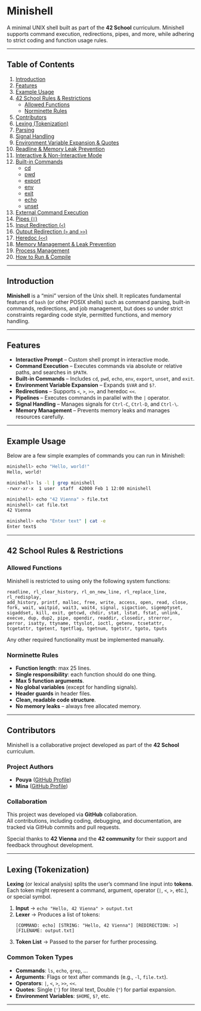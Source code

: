 # Minishell
 
A minimal UNIX shell built as part of the **42 School** curriculum. Minishell supports command execution, redirections, pipes, and more, while adhering to strict coding and function usage rules.

---

## Table of Contents
1. [Introduction](#introduction)  
2. [Features](#features)  
3. [Example Usage](#example-usage)  
4. [42 School Rules & Restrictions](#42-school-rules--restrictions)  
   - [Allowed Functions](#allowed-functions)  
   - [Norminette Rules](#norminette-rules)  
5. [Contributors](#contributors)  
6. [Lexing (Tokenization)](#lexing-tokenization)  
7. [Parsing](#parsing)  
8. [Signal Handling](#signal-handling)  
9. [Environment Variable Expansion & Quotes](#environment-variable-expansion--quotes)  
10. [Readline & Memory Leak Prevention](#readline--memory-leak-prevention)  
11. [Interactive & Non-Interactive Mode](#interactive--non-interactive-mode)  
12. [Built-in Commands](#built-in-commands)  
    - [cd](#cd)  
    - [pwd](#pwd)  
    - [export](#export)  
    - [env](#env)  
    - [exit](#exit)  
    - [echo](#echo)  
    - [unset](#unset)  
13. [External Command Execution](#external-command-execution)  
14. [Pipes (`|`)](#pipes-)  
15. [Input Redirection (`<`)](#input-redirection-)  
16. [Output Redirection (`>` and `>>`)](#output-redirection--and-)  
17. [Heredoc (`<<`)](#heredoc-)  
18. [Memory Management & Leak Prevention](#memory-management--leak-prevention)  
19. [Process Management](#process-management)  
20. [How to Run & Compile](#how-to-run--compile)  

---

## Introduction
**Minishell** is a “mini” version of the Unix shell. It replicates fundamental features of `bash` (or other POSIX shells) such as command parsing, built-in commands, redirections, and job management, but does so under strict constraints regarding code style, permitted functions, and memory handling.

---

## Features
- **Interactive Prompt** – Custom shell prompt in interactive mode.  
- **Command Execution** – Executes commands via absolute or relative paths, and searches in `$PATH`.  
- **Built-in Commands** – Includes `cd`, `pwd`, `echo`, `env`, `export`, `unset`, and `exit`.  
- **Environment Variable Expansion** – Expands `$VAR` and `$?`.  
- **Redirections** – Supports `<`, `>`, `>>`, and heredoc `<<`.  
- **Pipelines** – Executes commands in parallel with the `|` operator.  
- **Signal Handling** – Manages signals for `Ctrl-C`, `Ctrl-D`, and `Ctrl-\`.  
- **Memory Management** – Prevents memory leaks and manages resources carefully.  

---

## Example Usage
Below are a few simple examples of commands you can run in Minishell:

```sh
minishell> echo "Hello, world!"
Hello, world!

minishell> ls -l | grep minishell
-rwxr-xr-x  1 user  staff  42000 Feb 1 12:00 minishell

minishell> echo "42 Vienna" > file.txt
minishell> cat file.txt
42 Vienna

minishell> echo "Enter text" | cat -e
Enter text$
```

---

## 42 School Rules & Restrictions

### Allowed Functions
Minishell is restricted to using only the following system functions:

```
readline, rl_clear_history, rl_on_new_line, rl_replace_line, rl_redisplay,
add_history, printf, malloc, free, write, access, open, read, close,
fork, wait, waitpid, wait3, wait4, signal, sigaction, sigemptyset,
sigaddset, kill, exit, getcwd, chdir, stat, lstat, fstat, unlink,
execve, dup, dup2, pipe, opendir, readdir, closedir, strerror,
perror, isatty, ttyname, ttyslot, ioctl, getenv, tcsetattr,
tcgetattr, tgetent, tgetflag, tgetnum, tgetstr, tgoto, tputs
```
Any other required functionality must be implemented manually.

### Norminette Rules
- **Function length**: max 25 lines.  
- **Single responsibility**: each function should do one thing.  
- **Max 5 function arguments**.  
- **No global variables** (except for handling signals).  
- **Header guards** in header files.  
- **Clean, readable code structure**.  
- **No memory leaks** – always free allocated memory.  

---

## Contributors
Minishell is a collaborative project developed as part of the **42 School** curriculum.

### Project Authors
- **Pouya** ([GitHub Profile](https://github.com/your-github))  
- **Mina** ([GitHub Profile](https://github.com/mina-houshmand))  

### Collaboration
This project was developed via **GitHub** collaboration.  
All contributions, including coding, debugging, and documentation, are tracked via GitHub commits and pull requests.


Special thanks to **42 Vienna** and the **42 community** for their support and feedback throughout development.

---

## Lexing (Tokenization)
**Lexing** (or lexical analysis) splits the user’s command line input into **tokens**. Each token might represent a command, argument, operator (`|`, `<`, `>`, etc.), or special symbol.

1. **Input** → `echo "Hello, 42 Vienna" > output.txt`  
2. **Lexer** → Produces a list of tokens:  
   ```
   [COMMAND: echo] [STRING: "Hello, 42 Vienna"] [REDIRECTION: >] [FILENAME: output.txt]
   ```
3. **Token List** → Passed to the parser for further processing.

### Common Token Types
- **Commands**: `ls`, `echo`, `grep`, …  
- **Arguments**: Flags or text after commands (e.g., `-l`, `file.txt`).  
- **Operators**: `|`, `<`, `>`, `>>`, `<<`.  
- **Quotes**: Single (`'`) for literal text, Double (`"`) for partial expansion.  
- **Environment Variables**: `$HOME`, `$?`, etc.  

---
